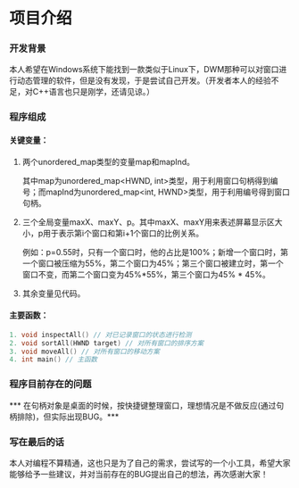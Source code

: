 # 项目介绍

### 开发背景

本人希望在Windows系统下能找到一款类似于Linux下，DWM那种可以对窗口进行动态管理的软件，但是没有发现，于是尝试自己开发。（开发者本人的经验不足，对C++语言也只是刚学，还请见谅。）

### 程序组成

#### 关键变量：

1. 两个unordered_map类型的变量map和mapInd。

   其中map为unordered_map<HWND, int>类型，用于利用窗口句柄得到编号；而mapInd为unordered_map<int, HWND>类型，用于利用编号得到窗口句柄。

2. 三个全局变量maxX、maxY、p。其中maxX、maxY用来表述屏幕显示区大小，p用于表示第i个窗口和第i+1个窗口的比例关系。

   例如：p=0.55时，只有一个窗口时，他的占比是100%；新增一个窗口时，第一个窗口被压缩为55%，第二个窗口为45%；第三个窗口被建立时，第一个窗口不变，而第二个窗口变为45%*55%，第三个窗口为45% * 45%。

3. 其余变量见代码。

#### 主要函数：

```` c++
1. void inspectAll() // 对已记录窗口的状态进行检测
2. void sortAll(HWND target) // 对所有窗口的排序方案
3. void moveAll() // 对所有窗口的移动方案
4. int main() // 主函数
````

### 程序目前存在的问题

***    在句柄对象是桌面的时候，按快捷键整理窗口，理想情况是不做反应(通过句柄排除)，但实际出现BUG。***



### 写在最后的话

本人对编程不算精通，这也只是为了自己的需求，尝试写的一个小工具，希望大家能够给予一些建议，并对当前存在的BUG提出自己的想法，再次感谢大家！